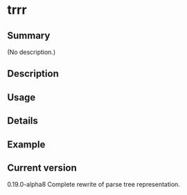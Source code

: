 # trrr

## Summary

(No description.)

## Description

## Usage

## Details

## Example

## Current version

0.19.0-alpha8 Complete rewrite of parse tree representation.

